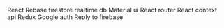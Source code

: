 React
Rebase firestore realtime db
Material ui
React router
React context api
Redux
Google auth
Reply to firebase

